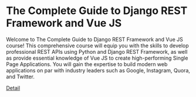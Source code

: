 # The Complete Guide to Django REST Framework and Vue JS

Welcome to The Complete Guide to Django REST Framework and Vue JS course! This comprehensive course will equip you with the skills to develop professional REST APIs using Python and Django REST Framework, as well as provide essential knowledge of Vue JS to create high-performing Single Page Applications. You will gain the expertise to build modern web applications on par with industry leaders such as Google, Instagram, Quora, and Twitter. 

[Detail](https://eduitfree.com/courses/the-complete-guide-to-django-rest-framework-and-vue-js)